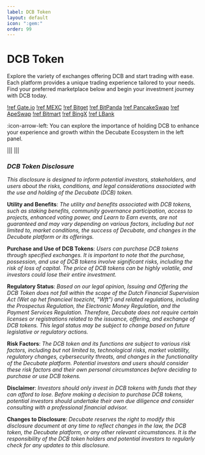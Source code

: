 ```yaml
---
label: DCB Token
layout: default
icon: ":gem:"
order: 99
---
```

# DCB Token
Explore the variety of exchanges offering DCB and start trading with ease. Each platform provides a unique trading experience tailored to your needs. Find your preferred marketplace below and begin your investment journey with DCB today.


[!ref Gate.io](https://gate.io/trade/DCB_USDT)
[!ref MEXC](https://www.mexc.com/exchange/DCB_USDT)
[!ref Bitget](https://www.bitget.com/spot/DCBUSDT)
[!ref BitPanda](https://www.bitpanda.com/en/prices/decubate-dcb)
[!ref PancakeSwap](https://pancakeswap.finance/swap)
[!ref ApeSwap](https://app.apeswap.finance/swap)
[!ref Bitmart](https://www.bitmart.com/trade/en-US?layout=basic&theme=dark&symbol=DCB_USDT)
[!ref BingX](https://bingx.com/it-it/spot/DCBUSDT/)
[!ref LBank](https://www.lbank.com/en-US/trade/dcb_usdt/)


:icon-arrow-left: You can explore the importance of holding DCB to enhance your experience and growth within the Decubate Ecosystem in the left panel.

|||
|||


### _DCB Token Disclosure_
_This disclosure is designed to inform potential investors, stakeholders, and users about the risks, conditions, and legal considerations associated with the use and holding of the Decubate (DCB) token._

**Utility and Benefits**: 
_The utility and benefits associated with DCB tokens, such as staking benefits, community governance participation, access to projects, enhanced voting power, and Learn to Earn events, are not guaranteed and may vary depending on various factors, including but not limited to, market conditions, the success of Decubate, and changes in the Decubate platform or its offerings._

**Purchase and Use of DCB Tokens**: 
_Users can purchase DCB tokens through specified exchanges. It is important to note that the purchase, possession, and use of DCB tokens involve significant risks, including the risk of loss of capital. The price of DCB tokens can be highly volatile, and investors could lose their entire investment._

**Regulatory Status**: 
_Based on our legal opinion, Issuing and Offering the DCB Token does not fall within the scope of the Dutch Financial Supervision Act (Wet op het financieel toezicht, "Wft") and related regulations, including the Prospectus Regulation, the Electronic Money Regulation, and the Payment Services Regulation. Therefore, Decubate does not require certain licenses or registrations related to the issuance, offering, and exchange of DCB tokens. This legal status may be subject to change based on future legislative or regulatory actions._

**Risk Factors**: 
_The DCB token and its functions are subject to various risk factors, including but not limited to, technological risks, market volatility, regulatory changes, cybersecurity threats, and changes in the functionality of the Decubate platform. Potential investors and users should consider these risk factors and their own personal circumstances before deciding to purchase or use DCB tokens._

**Disclaimer**: 
_Investors should only invest in DCB tokens with funds that they can afford to lose. Before making a decision to purchase DCB tokens, potential investors should undertake their own due diligence and consider consulting with a professional financial advisor._

**Changes to Disclosure**: 
_Decubate reserves the right to modify this disclosure document at any time to reflect changes in the law, the DCB token, the Decubate platform, or any other relevant circumstances. It is the responsibility of the DCB token holders and potential investors to regularly check for any updates to this disclosure._